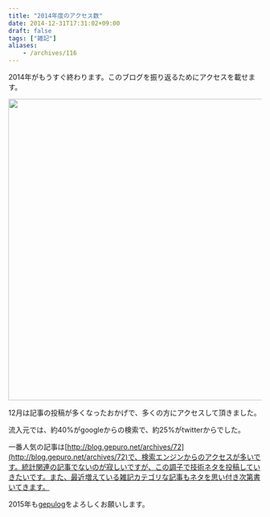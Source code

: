 ```yaml
---
title: "2014年度のアクセス数"
date: 2014-12-31T17:31:02+09:00
draft: false
tags: ["雑記"]
aliases:
    - /archives/116
---
```


2014年がもうすぐ終わります。このブログを振り返るためにアクセスを載せます。

<img  src="https://www.dropbox.com/s/50qth844u8arhqh/2014access.JPG?dl=1" width="600">

12月は記事の投稿が多くなったおかげで、多くの方にアクセスして頂きました。
流入元では、約40%がgoogleからの検索で、約25%がtwitterからでした。

一番人気の記事は[http://blog.gepuro.net/archives/72](http://blog.gepuro.net/archives/72)で、検索エンジンからのアクセスが多いです。統計関連の記事でないのが寂しいですが、この調子で技術ネタを投稿していきたいです。また、最近増えている雑記カテゴリな記事もネタを思い付き次第書いてきます。

2015年も[gepulog](http://blog.gepuro.net)をよろしくお願いします。

